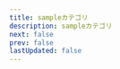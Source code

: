 ```yaml
---
title: sampleカテゴリ
description: sampleカテゴリ
next: false
prev: false
lastUpdated: false
---
```


<script setup>
import { data as posts } from '../../.vitepress/theme/posts.data.mjs'
</script>

<ul>
    <template v-for="post of posts">
        <li v-if="post.url.startsWith('/sample/')">
            <a :href="post.url">{{ post.frontmatter.title }}</a>
        </li>
    </template>
</ul>